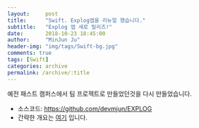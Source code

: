 ```yaml
---
layout:     post
title:      "Swift. Explog앱을 리뉴얼 했습니다."
subtitle:   "Explog 앱 새로 릴리즈!"
date:       2018-10-23 18:45:00
author:     "MinJun Ju"
header-img: "img/tags/Swift-bg.jpg"
comments: true 
tags: [Swift]
categories: archive
permalink: /archive/:title
---
```


예전 패스트 캠퍼스에서 팀 프로젝트로 만들었던것을 다시 만들었습니다. 

- 소스코드: 
[<U>https://github.com/devmjun/EXPLOG</U>](https://github.com/devmjun/EXPLOG)
- 간략한 개요는 [<U>여기</U>](https://github.com/devmjun/_EXPLOG/blob/master/version-list/1_1_2.md) 입니다.

